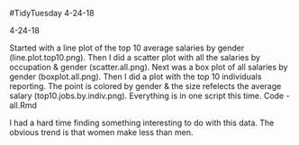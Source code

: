 #TidyTuesday 4-24-18

4-24-18

Started with a line plot of the top 10 average salaries by gender (line.plot.top10.png). Then I did a scatter plot with all the salaries by occupation & gender (scatter.all.png). Next was a box plot of all salaries by gender (boxplot.all.png). Then I did a plot with the top 10 individuals reporting. The point is colored by gender & the size refelects the average salary (top10.jobs.by.indiv.png). Everything is in one script this time. Code - all.Rmd

I had a hard time finding something interesting to do with this data. The obvious trend is that women make less than men.

